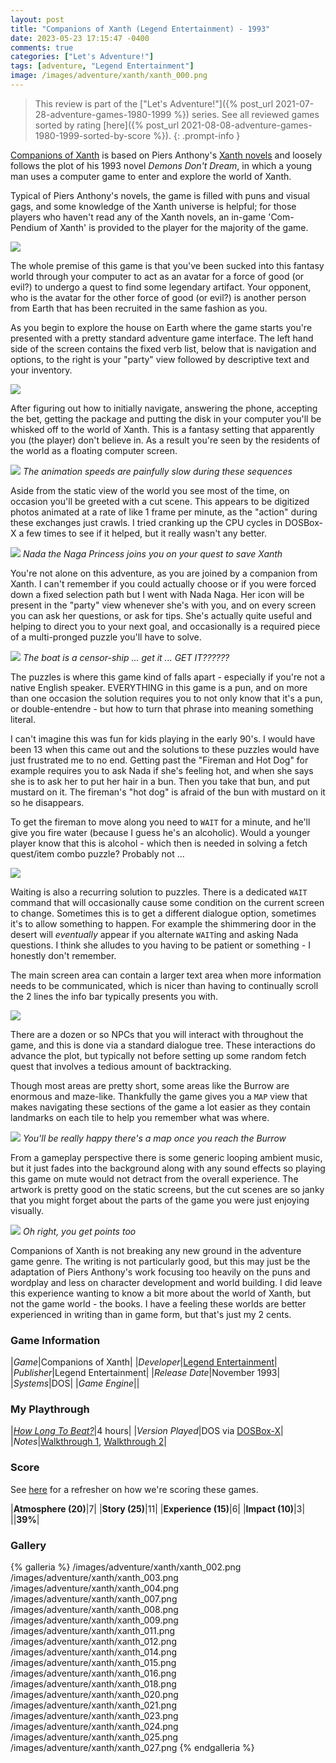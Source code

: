 ```yaml
---
layout: post
title: "Companions of Xanth (Legend Entertainment) - 1993"
date: 2023-05-23 17:15:47 -0400
comments: true
categories: ["Let's Adventure!"]
tags: [adventure, "Legend Entertainment"]
image: /images/adventure/xanth/xanth_000.png
---
```

> This review is part of the ["Let's Adventure!"]({% post_url 2021-07-28-adventure-games-1980-1999 %}) series. See all reviewed games sorted by rating [here]({% post_url 2021-08-08-adventure-games-1980-1999-sorted-by-score %}).
{: .prompt-info }

[Companions of Xanth](https://en.wikipedia.org/wiki/Companions_of_Xanth) is based on Piers Anthony's [Xanth novels](https://en.wikipedia.org/wiki/Xanth) and loosely follows the plot of his 1993 novel _Demons Don't Dream_, in which a young man uses a computer game to enter and explore the world of Xanth.

Typical of Piers Anthony's novels, the game is filled with puns and visual gags, and some knowledge of the Xanth universe is helpful; for those players who haven't read any of the Xanth novels, an in-game 'Com-Pendium of Xanth' is provided to the player for the majority of the game.

![](/images/adventure/xanth/xanth_001.png)

The whole premise of this game is that you've been sucked into this fantasy world through your computer to act as an avatar for a force of good (or evil?) to undergo a quest to find some legendary artifact. Your opponent, who is the avatar for the other force of good (or evil?) is another person from Earth that has been recruited in the same fashion as you.

As you begin to explore the house on Earth where the game starts you're presented with a pretty standard adventure game interface. The left hand side of the screen contains the fixed verb list, below that is navigation and options, to the right is your "party" view followed by descriptive text and your inventory.

![](/images/adventure/xanth/xanth_017.png)

After figuring out how to initially navigate, answering the phone, accepting the bet, getting the package and putting the disk in your computer you'll be whisked off to the world of Xanth. This is a fantasy setting that apparently you (the player) don't believe in. As a result you're seen by the residents of the world as a floating computer screen.

![](/images/adventure/xanth/xanth_005.png)
_The animation speeds are painfully slow during these sequences_

Aside from the static view of the world you see most of the time, on occasion you'll be greeted with a cut scene. This appears to be digitized photos animated at a rate of like 1 frame per minute, as the "action" during these exchanges just crawls. I tried cranking up the CPU cycles in DOSBox-X a few times to see if it helped, but it really wasn't any better.

![](/images/adventure/xanth/xanth_006.png)
_Nada the Naga Princess joins you on your quest to save Xanth_

You're not alone on this adventure, as you are joined by a companion from Xanth. I can't remember if you could actually choose or if you were forced down a fixed selection path but I went with Nada Naga. Her icon will be present in the "party" view whenever she's with you, and on every screen you can ask her questions, or ask for tips. She's actually quite useful and helping to direct you to your next goal, and occasionally is a required piece of a multi-pronged puzzle you'll have to solve.

![](/images/adventure/xanth/xanth_010.png)
_The boat is a censor-ship ... get it ... GET IT??????_

The puzzles is where this game kind of falls apart - especially if you're not a native English speaker. EVERYTHING in this game is a pun, and on more than one occasion the solution requires you to not only know that it's a pun, or double-entendre - but how to turn that phrase into meaning something literal.

I can't imagine this was fun for kids playing in the early 90's. I would have been 13 when this came out and the solutions to these puzzles would have just frustrated me to no end. Getting past the "Fireman and Hot Dog" for example requires you to ask Nada if she's feeling hot, and when she says she is to ask her to put her hair in a bun. Then you take that bun, and put mustard on it. The fireman's "hot dog" is afraid of the bun with mustard on it so he disappears.

To get the fireman to move along you need to `WAIT` for a minute, and he'll give you fire water (because I guess he's an alcoholic). Would a younger player know that this is alcohol - which then is needed in solving a fetch quest/item combo puzzle? Probably not ...

![](/images/adventure/xanth/xanth_022.png)

Waiting is also a recurring solution to puzzles. There is a dedicated `WAIT` command that will occasionally cause some condition on the current screen to change. Sometimes this is to get a different dialogue option, sometimes it's to allow something to happen. For example the shimmering door in the desert will _eventually_ appear if you alternate `WAIT`ing and asking Nada questions. I think she alludes to you having to be patient or something - I honestly don't remember.

The main screen area can contain a larger text area when more information needs to be communicated, which is nicer than having to continually scroll the 2 lines the info bar typically presents you with.

![](/images/adventure/xanth/xanth_019.png)

There are a dozen or so NPCs that you will interact with throughout the game, and this is done via a standard dialogue tree. These interactions do advance the plot, but typically not before setting up some random fetch quest that involves a tedious amount of backtracking.

Though most areas are pretty short, some areas like the Burrow are enormous and maze-like. Thankfully the game gives you a `MAP` view that makes navigating these sections of the game a lot easier as they contain landmarks on each tile to help you remember what was where.

![](/images/adventure/xanth/xanth_013.png)
_You'll be really happy there's a map once you reach the Burrow_

From a gameplay perspective there is some generic looping ambient music, but it just fades into the background along with any sound effects so playing this game on mute would not detract from the overall experience. The artwork is pretty good on the static screens, but the cut scenes are so janky that you might forget about the parts of the game you were just enjoying visually.

![](/images/adventure/xanth/xanth_026.png)
_Oh right, you get points too_

Companions of Xanth is not breaking any new ground in the adventure game genre. The writing is not particularly good, but this may just be the adaptation of Piers Anthony's work focusing too heavily on the puns and wordplay and less on character development and world building. I did leave this experience wanting to know a bit more about the world of Xanth, but not the game world - the books. I have a feeling these worlds are better experienced in writing than in game form, but that's just my 2 cents.

### Game Information

|*Game*|Companions of Xanth|
|*Developer*|[Legend Entertainment](https://en.wikipedia.org/wiki/Legend_Entertainment)|
|*Publisher*|Legend Entertainment|
|*Release Date*|November 1993|
|*Systems*|DOS|
|*Game Engine*||

### My Playthrough

|[*How Long To Beat?*](https://howlongtobeat.com/game/20742)|4 hours|
|*Version Played*|DOS via [DOSBox-X](https://dosbox-x.com/)|
|*Notes*|[Walkthrough 1](https://www.walkthroughking.com/text/companionsofxanth.aspx), [Walkthrough 2](http://www.gameboomers.com/wtcheats/pcCc/compxanth.htm)|

### Score

See [here](https://www.alexbevi.com/blog/2021/07/28/adventure-games-1980-1999/#scoring) for a refresher on how we're scoring these games.

|**Atmosphere (20)**|7|
|**Story (25)**|11|
|**Experience (15)**|6|
|**Impact (10)**|3|
||**39%**|

### Gallery

{% galleria %}
/images/adventure/xanth/xanth_002.png
/images/adventure/xanth/xanth_003.png
/images/adventure/xanth/xanth_004.png
/images/adventure/xanth/xanth_007.png
/images/adventure/xanth/xanth_008.png
/images/adventure/xanth/xanth_009.png
/images/adventure/xanth/xanth_011.png
/images/adventure/xanth/xanth_012.png
/images/adventure/xanth/xanth_014.png
/images/adventure/xanth/xanth_015.png
/images/adventure/xanth/xanth_016.png
/images/adventure/xanth/xanth_018.png
/images/adventure/xanth/xanth_020.png
/images/adventure/xanth/xanth_021.png
/images/adventure/xanth/xanth_023.png
/images/adventure/xanth/xanth_024.png
/images/adventure/xanth/xanth_025.png
/images/adventure/xanth/xanth_027.png
{% endgalleria %}